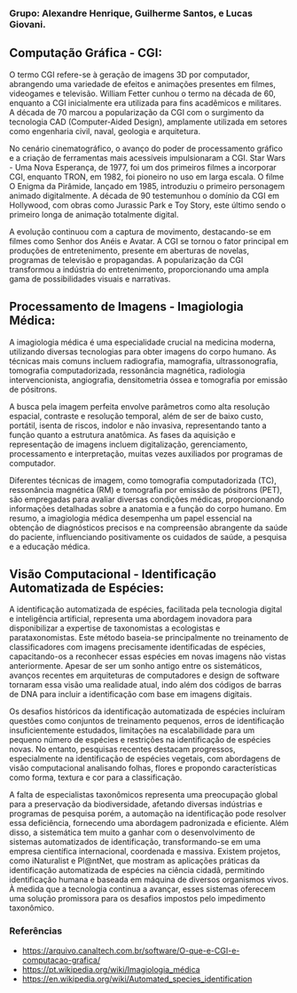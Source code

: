 ### Grupo: Alexandre Henrique, Guilherme Santos, e Lucas Giovani.

## Computação Gráfica - CGI:
O termo CGI refere-se à geração de imagens 3D por computador, abrangendo uma variedade de efeitos e animações presentes em filmes, videogames e televisão. William Fetter cunhou o termo na década de 60, enquanto a CGI inicialmente era utilizada para fins acadêmicos e militares. A década de 70 marcou a popularização da CGI com o surgimento da tecnologia CAD (Computer-Aided Design), amplamente utilizada em setores como engenharia civil, naval, geologia e arquitetura.

No cenário cinematográfico, o avanço do poder de processamento gráfico e a criação de ferramentas mais acessíveis impulsionaram a CGI. Star Wars - Uma Nova Esperança, de 1977, foi um dos primeiros filmes a incorporar CGI, enquanto TRON, em 1982, foi pioneiro no uso em larga escala. O filme O Enigma da Pirâmide, lançado em 1985, introduziu o primeiro personagem animado digitalmente. A década de 90 testemunhou o domínio da CGI em Hollywood, com obras como Jurassic Park e Toy Story, este último sendo o primeiro longa de animação totalmente digital.

A evolução continuou com a captura de movimento, destacando-se em filmes como Senhor dos Anéis e Avatar. A CGI se tornou o fator principal em produções de entretenimento, presente em aberturas de novelas, programas de televisão e propagandas. A popularização da CGI transformou a indústria do entretenimento, proporcionando uma ampla gama de possibilidades visuais e narrativas.

## Processamento de Imagens - Imagiologia Médica:
A imagiologia médica é uma especialidade crucial na medicina moderna, utilizando diversas tecnologias para obter imagens do corpo humano. As técnicas mais comuns incluem radiografia, mamografia, ultrassonografia, tomografia computadorizada, ressonância magnética, radiologia intervencionista, angiografia, densitometria óssea e tomografia por emissão de pósitrons.

A busca pela imagem perfeita envolve parâmetros como alta resolução espacial, contraste e resolução temporal, além de ser de baixo custo, portátil, isenta de riscos, indolor e não invasiva, representando tanto a função quanto a estrutura anatômica. As fases da aquisição e representação de imagens incluem digitalização, gerenciamento, processamento e interpretação, muitas vezes auxiliados por programas de computador.

Diferentes técnicas de imagem, como tomografia computadorizada (TC), ressonância magnética (RM) e tomografia por emissão de pósitrons (PET), são empregadas para avaliar diversas condições médicas, proporcionando informações detalhadas sobre a anatomia e a função do corpo humano. Em resumo, a imagiologia médica desempenha um papel essencial na obtenção de diagnósticos precisos e na compreensão abrangente da saúde do paciente, influenciando positivamente os cuidados de saúde, a pesquisa e a educação médica.

## Visão Computacional - Identificação Automatizada de Espécies:
A identificação automatizada de espécies, facilitada pela tecnologia digital e inteligência artificial, representa uma abordagem inovadora para disponibilizar a expertise de taxonomistas a ecologistas e parataxonomistas. Este método baseia-se principalmente no treinamento de classificadores com imagens precisamente identificadas de espécies, capacitando-os a reconhecer essas espécies em novas imagens não vistas anteriormente. Apesar de ser um sonho antigo entre os sistemáticos, avanços recentes em arquiteturas de computadores e design de software tornaram essa visão uma realidade atual, indo além dos códigos de barras de DNA para incluir a identificação com base em imagens digitais.

Os desafios históricos da identificação automatizada de espécies incluíram questões como conjuntos de treinamento pequenos, erros de identificação insuficientemente estudados, limitações na escalabilidade para um pequeno número de espécies e restrições na identificação de espécies novas. No entanto, pesquisas recentes destacam progressos, especialmente na identificação de espécies vegetais, com abordagens de visão computacional analisando folhas, flores e propondo características como forma, textura e cor para a classificação.

A falta de especialistas taxonômicos representa uma preocupação global para a preservação da biodiversidade, afetando diversas indústrias e programas de pesquisa porém, a automação na identificação pode resolver essa deficiência, fornecendo uma abordagem padronizada e eficiente. Além disso, a sistemática tem muito a ganhar com o desenvolvimento de sistemas automatizados de identificação, transformando-se em uma empresa científica internacional, coordenada e massiva. Existem projetos, como iNaturalist e Pl@ntNet, que mostram as aplicações práticas da identificação automatizada de espécies na ciência cidadã, permitindo identificação humana e baseada em máquina de diversos organismos vivos. À medida que a tecnologia continua a avançar, esses sistemas oferecem uma solução promissora para os desafios impostos pelo impedimento taxonômico.


### Referências
- https://arquivo.canaltech.com.br/software/O-que-e-CGI-e-computacao-grafica/
- https://pt.wikipedia.org/wiki/Imagiologia_médica
- https://en.wikipedia.org/wiki/Automated_species_identification
